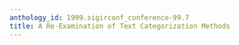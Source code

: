 ```yaml
---
anthology_id: 1999.sigirconf_conference-99.7
title: A Re-Examination of Text Categorization Methods
---
```

